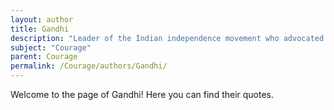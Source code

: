 ```yaml
---
layout: author
title: Gandhi
description: "Leader of the Indian independence movement who advocated for nonviolent resistance, demonstrating great courage in his fight against colonial rule."
subject: "Courage"
parent: Courage
permalink: /Courage/authors/Gandhi/
---
```


Welcome to the page of Gandhi! Here you can find their quotes.

